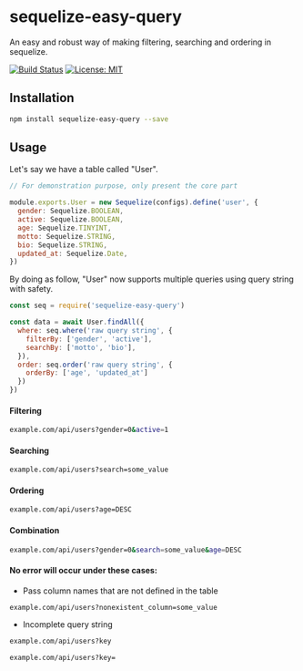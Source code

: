# sequelize-easy-query
An easy and robust way of making filtering, searching and ordering in sequelize.

[![Build Status](https://travis-ci.org/77Vincent/sequelize-easy-query.svg?branch=master)](https://travis-ci.org/77Vincent/sequelize-easy-query)
[![License: MIT](https://img.shields.io/badge/License-MIT-yellow.svg)](https://opensource.org/licenses/MIT)

## Installation
```bash
npm install sequelize-easy-query --save
```

## Usage
Let's say we have a table called "User".
```js
// For demonstration purpose, only present the core part

module.exports.User = new Sequelize(configs).define('user', {
  gender: Sequelize.BOOLEAN,
  active: Sequelize.BOOLEAN,
  age: Sequelize.TINYINT,
  motto: Sequelize.STRING,
  bio: Sequelize.STRING,
  updated_at: Sequelize.Date,
})
```

By doing as follow, "User" now supports multiple queries using query string with safety.
```js
const seq = require('sequelize-easy-query')

const data = await User.findAll({
  where: seq.where('raw query string', {
    filterBy: ['gender', 'active'],
    searchBy: ['motto', 'bio'],
  }),
  order: seq.order('raw query string', {
    orderBy: ['age', 'updated_at']
  })
})
```
#### Filtering
```bash
example.com/api/users?gender=0&active=1
```
#### Searching
```bash
example.com/api/users?search=some_value
```
#### Ordering
```bash
example.com/api/users?age=DESC
```
#### Combination
```bash
example.com/api/users?gender=0&search=some_value&age=DESC
```
#### No error will occur under these cases:
- Pass column names that are not defined in the table
```bash
example.com/api/users?nonexistent_column=some_value
```
- Incomplete query string
```bash
example.com/api/users?key
```
```bash
example.com/api/users?key=
```
